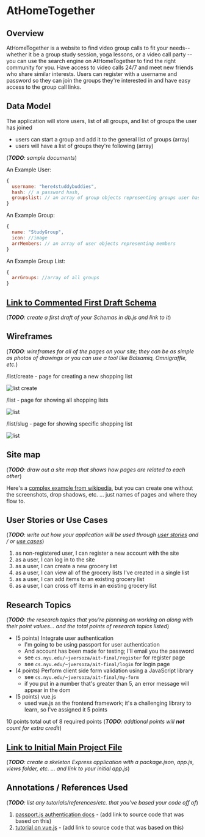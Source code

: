 # AtHomeTogether

## Overview

AtHomeTogether is a website to find video group calls to fit your needs-- whether it be a group study session, yoga lessons, or a video call party -- you can use the search engine on AtHomeTogether to find the right community for you. Have access to video calls 24/7 and meet new friends who share similar interests. Users can register with a username and password so they can join the groups they're interested in and have easy access to the group call links. 

## Data Model

The application will store users, list of all groups, and list of groups the user has joined

* users can start a group and add it to the general list of groups (array)
* users will have a list of groups they're following (array)

(___TODO__: sample documents_)

An Example User:

```javascript
{
  username: "here4studdybuddies",
  hash: // a password hash,
  groupslist: // an array of group objects representing groups user has joined
}
```

An Example Group:

```javascript
{
  name: "StudyGroup",
  icon: //image 
  arrMembers: // an array of user objects representing members
}
```

An Example Group List:

```javascript
{
  arrGroups: //array of all groups
}
```


## [Link to Commented First Draft Schema](db.js) 

(___TODO__: create a first draft of your Schemas in db.js and link to it_)

## Wireframes

(___TODO__: wireframes for all of the pages on your site; they can be as simple as photos of drawings or you can use a tool like Balsamiq, Omnigraffle, etc._)

/list/create - page for creating a new shopping list

![list create](documentation/list-create.png)

/list - page for showing all shopping lists

![list](documentation/list.png)

/list/slug - page for showing specific shopping list

![list](documentation/list-slug.png)

## Site map

(___TODO__: draw out a site map that shows how pages are related to each other_)

Here's a [complex example from wikipedia](https://upload.wikimedia.org/wikipedia/commons/2/20/Sitemap_google.jpg), but you can create one without the screenshots, drop shadows, etc. ... just names of pages and where they flow to.

## User Stories or Use Cases

(___TODO__: write out how your application will be used through [user stories](http://en.wikipedia.org/wiki/User_story#Format) and / or [use cases](https://www.mongodb.com/download-center?jmp=docs&_ga=1.47552679.1838903181.1489282706#previous)_)

1. as non-registered user, I can register a new account with the site
2. as a user, I can log in to the site
3. as a user, I can create a new grocery list
4. as a user, I can view all of the grocery lists I've created in a single list
5. as a user, I can add items to an existing grocery list
6. as a user, I can cross off items in an existing grocery list

## Research Topics

(___TODO__: the research topics that you're planning on working on along with their point values... and the total points of research topics listed_)

* (5 points) Integrate user authentication
    * I'm going to be using passport for user authentication
    * And account has been made for testing; I'll email you the password
    * see <code>cs.nyu.edu/~jversoza/ait-final/register</code> for register page
    * see <code>cs.nyu.edu/~jversoza/ait-final/login</code> for login page
* (4 points) Perform client side form validation using a JavaScript library
    * see <code>cs.nyu.edu/~jversoza/ait-final/my-form</code>
    * if you put in a number that's greater than 5, an error message will appear in the dom
* (5 points) vue.js
    * used vue.js as the frontend framework; it's a challenging library to learn, so I've assigned it 5 points

10 points total out of 8 required points (___TODO__: addtional points will __not__ count for extra credit_)


## [Link to Initial Main Project File](app.js) 

(___TODO__: create a skeleton Express application with a package.json, app.js, views folder, etc. ... and link to your initial app.js_)

## Annotations / References Used

(___TODO__: list any tutorials/references/etc. that you've based your code off of_)

1. [passport.js authentication docs](http://passportjs.org/docs) - (add link to source code that was based on this)
2. [tutorial on vue.js](https://vuejs.org/v2/guide/) - (add link to source code that was based on this)

